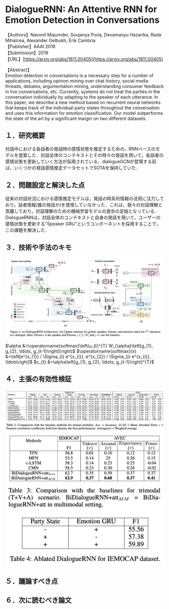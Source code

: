 # DialogueRNN: An Attentive RNN for Emotion Detection in Conversations

【Authors】Navonil Majumder, Soujanya Poria, Devamanyu Hazarika, Rada Mihalcea, Alexander Gelbukh, Erik Cambria  
【Publisher】AAAI 2019   
【Submission】2019  
【URL】[https://arxiv.org/abs/1811.00405](https://arxiv.org/abs/1811.00405)  

【Abstract】  
Emotion detection in conversations is a necessary step for a number of applications, including opinion mining over chat history, social media threads, debates, argumentation mining, understanding consumer feedback in live conversations, etc. Currently, systems do not treat the parties in the conversation individually by adapting to the speaker of each utterance. In this paper, we describe a new method based on recurrent neural networks that keeps track of the individual party states throughout the conversation and uses this information for emotion classification. Our model outperforms the state of the art by a significant margin on two different datasets.  

## １．研究概要  
対話中における各話者の発話時の感情状態を推定するための，RNNベースのモデルを提案した．対話全体のコンテキストとその時々の発話を用いて，各話者の感情状態を更新していく方法が採用されている．dialogueGCNが登場する前は，いくつかの発話感情推定データセットでSOTAを保持していた．  
## ２．問題設定と解決した点  
従来の対話状況における感情推定モデルは，発話の時系列情報の活用に注力しており，話者情報(誰の発話か)を使用していなかった．これは，我々の対話理解と乖離しており，対話理解のための機械学習モデルの進歩の足枷となっている．DialogueRNNは，対話全体のコンテキストと自身の発話を用いて，ユーザーの感情状態を更新する"Speaker GRU"というコンポーネントを採用することで，この課題を解決した．
## ３．技術や手法のキモ  
![Model](../image/Majumder2019/1.png)  

<!-- $g_{t}=G R U_{\mathcal{G}}\left(g_{t-1},\left(u_{t} \oplus q_{s\left(u_{t}\right), t-1}\right)\right)$   -->
$\alpha &=\operatorname{softmax}\left(u_{t}^{T} W_{\alpha}\left[g_{1}, g_{2}, \ldots, g_{t-1}\right]\right)$
$\operatorname{softmax}(x) &=\left[e^{x_{1}} / \Sigma_{i} e^{x_{i}}, e^{x_{2}} / \Sigma_{i} e^{x_{i}}, \ldots\right]$
$c_{t} &=\alpha\left[g_{1}, g_{2}, \ldots, g_{t-1}\right]^{T}$
## ４．主張の有効性検証  
![Model](../image/Majumder2019/2.png)
![Model](../image/Majumder2019/3.png)
![Model](../image/Majumder2019/4.png)
## ５．議論すべき点
## ６．次に読むべき論文
